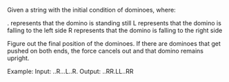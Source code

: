 Given a string with the initial condition of dominoes, where:

. represents that the domino is standing still
L represents that the domino is falling to the left side
R represents that the domino is falling to the right side

Figure out the final position of the dominoes. If there are dominoes that get pushed on both ends, the force cancels out and that domino remains upright.

Example:
Input:  ..R...L..R.
Output: ..RR.LL..RR
